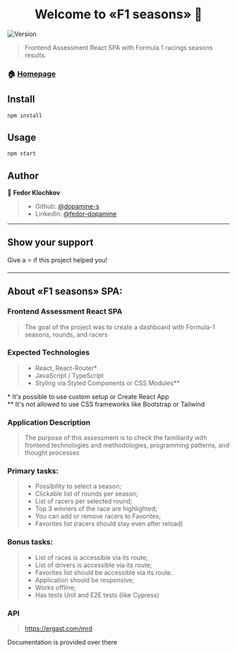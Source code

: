 <h1 align="center">Welcome to «F1 seasons» 👋</h1>
<p>
  <img alt="Version" src="https://img.shields.io/badge/version-0.1.0-blue.svg?cacheSeconds=2592000" />
</p>

> Frontend Assessment React SPA with Formula 1 racings seasons results.

### 🏠 [Homepage](https://github.com/dopamine-s/f1-seasons)

## Install

```sh
npm install
```

## Usage

```sh
npm start
```

## Author

👤 **Fedor Klochkov**

>* Github: [@dopamine-s](https://github.com/dopamine-s)
>* LinkedIn: [@fedor-dopamine](https://linkedin.com/in/fedor-dopamine)
---

## Show your support
Give a ⭐️ if this project helped you!
***

## About «F1 seasons» SPA:

### Frontend Assessment React SPA

>The goal of the project was to create a dashboard with Formula-1 seasons, rounds, and racers

### Expected Technologies

>- React, React-Router\*
>- JavaScript / TypeScript
>- Styling via Styled Components or CSS Modules\*\*

\* It's possible to use custom setup or Create React App  
\*\* It's not allowed to use CSS frameworks like Bootstrap or Tailwind

### Application Description

>The purpose of this assessment is to check the familiarity with frontend technologies and methodologies, programming patterns, and thought processes

### Primary tasks:

>- Possibility to select a season;
>- Clickable list of rounds per season;
>- List of racers per selected round;
>- Top 3 winners of the race are highlighted;
>- You can add or remove racers to Favorites;
>- Favorites list (racers should stay even after reload)

### Bonus tasks:

>- List of races is accessible via its route;
>- List of drivers is accessible via its route;
>- Favorites list should be accessible via its route.
>- Application should be responsive;
>- Works offline;
>- Has tests Unit and E2E tests (like Cypress)

### API

>https://ergast.com/mrd

Documentation is provided over there


